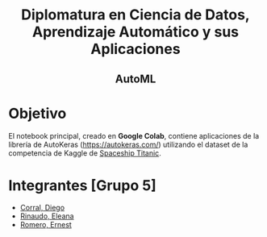 <html>
  <h1  align="center";>
    Diplomatura en Ciencia de Datos, Aprendizaje Automático y sus Aplicaciones
  </h1>

  <h2 align="center";>
    AutoML
  </h2>
</html>

# Objetivo

El notebook principal, creado en **Google Colab**, contiene aplicaciones de la librería de AutoKeras (https://autokeras.com/) utilizando el dataset de la competencia de Kaggle de [Spaceship Titanic](https://github.com/eleanarinaudo/Diplo2022_Grupo-5/blob/main/Notebooks/Aprendizaje%20Supervisado/Practico_Spaceship_Titanic.ipynb).


<h1> Integrantes [Grupo 5]</h1>
    <ul>
        <li>
            <a href="mailto:diegocorral80@gmail.com">
            Corral, Diego
            </a>
        </li>
        <li>
            <a href="mailto:eleana.rinaudo@mi.unc.edu.ar">
            Rinaudo, Eleana
            </a>
        </li>
        <li>
            <a href="mailto:l.james.music@gmail.com">
            Romero, Ernest
            </a>
        </li>
    </ul>

